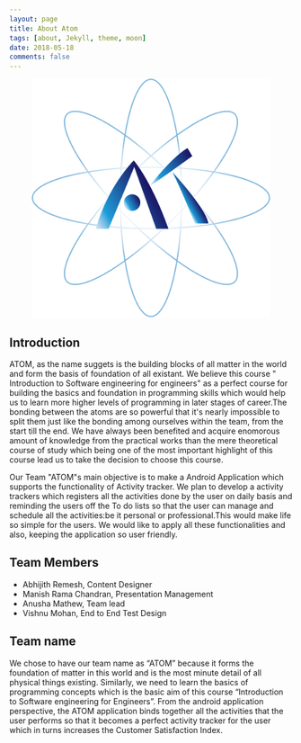 ```yaml
---
layout: page
title: About Atom
tags: [about, Jekyll, theme, moon]
date: 2018-05-18
comments: false
---
```


<figure>
	<img src="/images/atom.png">
</figure>

## Introduction

ATOM, as the name suggets is the building blocks of all matter in the world and form the basis of foundation of all existant. We believe this course " Introduction to Software engineering for engineers" as a perfect course for building the basics and foundation in programming skills which would help us to learn more higher levels of programming in later stages of career.The bonding between the atoms are so powerful that it's nearly impossible to split them just like the bonding among ourselves within the team, from the start till the end. We have always been benefited and acquire enomorous amount of knowledge from the practical works than the mere theoretical course of study which being one of the most important highlight of this course lead us to take the decision to choose this course.

Our Team "ATOM"s main objective is to make a Android Application which supports the functionality of Activity tracker. We plan to develop a activity trackers which registers all the activities done by the user on daily basis and reminding the users off the To do lists so that the user can manage and schedule all the activities:be it personal or professional.This would make life so simple for the users. We would like to apply all these functionalities and also, keeping the application so user friendly.

## Team Members
* Abhijith Remesh, Content Designer
* Manish Rama Chandran, Presentation Management
* Anusha Mathew, Team lead
* Vishnu Mohan, End to End Test Design

## Team name
We chose to have our team name as “ATOM” because it forms the foundation of matter in this world and is the most minute detail of all physical things existing. Similarly, we need to learn the basics of programming concepts which is the basic aim of this course “Introduction to Software engineering for Engineers”. From the android application perspective, the ATOM application binds together all the activities that the user performs so that it becomes a perfect activity tracker for the user which in turns increases the Customer Satisfaction Index. 



